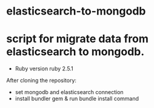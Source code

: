 # elasticsearch-to-mongodb

# script for migrate data from elasticsearch to mongodb.

* Ruby version ruby 2.5.1

After cloning the repository:
* set mongodb and elasticsearch connection
* install bundler gem & run bundle install command
